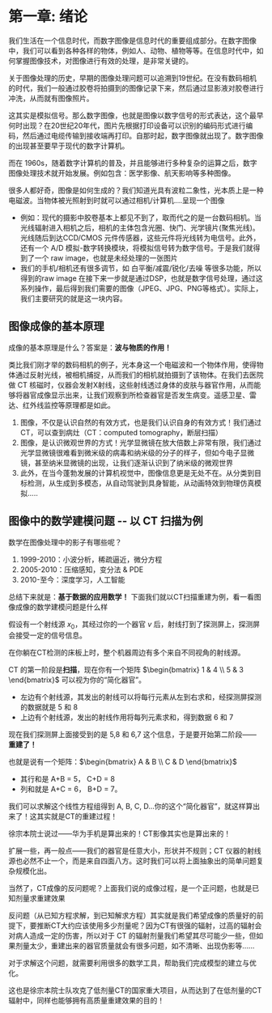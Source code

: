 # 第一章: 绪论

我们生活在一个信息时代，而数字图像是信息时代的重要组成部分。在数字图像中，我们可以看到各种各样的物体，例如人、动物、植物等等。在信息时代中，如何掌握图像技术，对图像进行有效的处理，是非常关键的。

关于图像处理的历史，早期的图像处理问题可以追溯到19世纪。在没有数码相机的时代，我们一般通过胶卷将拍摄到的图像记录下来，然后通过显影液对胶卷进行冲洗，从而就有图像照片。

这其实是模拟信号。那么数字图像，也就是图像以数字信号的形式表达，这个最早何时出现？在20世纪20年代，图片先根据打印设备可以识别的编码形式进行编码，然后通过电缆传输到接收端再打印。自那时起，数字图像就出现了。数字图像的出现甚至要早于现代的数字计算机。

而在 1960s，随着数字计算机的普及，并且能够进行多种复杂的运算之后，数字图像处理技术就开始发展。例如包含：医学影像、航天影响等多种图像。

很多人都好奇，图像是如何生成的？我们知道光具有波粒二象性，光本质上是一种电磁波。当物体被光照射到时就可以通过相机/计算机....呈现一个图像

- 例如：现代的摄影中胶卷基本上都见不到了，取而代之的是一台数码相机。当光线辐射进入相机之后，相机的主体包含光圈、快门、光学镜片(聚焦光线)。光线随后到达CCD/CMOS 元件传感器，这些元件将光线转为电信号。此外，还有一个 A/D 模拟-数字转换模块，将模拟信号转为数字信号。于是我们就得到了一个 raw image，也就是未经处理的一张图片
- 我们的手机/相机还有很多调节，如 白平衡/减震/锐化/去噪 等很多功能，所以得到的raw image 在接下来一步就是通过DSP，也就是数字信号处理，通过这系列操作，最后得到我们需要的图像（JPEG、JPG、PNG等格式）。实际上，我们主要研究的就是这一块内容。

## 图像成像的基本原理

成像的基本原理是什么？答案是：**波与物质的作用！**

类比我们刚才举的数码相机的例子，光本身这一个电磁波和一个物体作用，使得物体通过反射光线，被相机捕捉，从而我们的相机就拍摄到了该物体。在我们去医院做 CT 核磁时，仪器会发射X射线，这些射线透过身体的皮肤与器官作用，从而能够将器官成像显示出来，让我们观察到所检查器官是否发生病变。遥感卫星、雷达、红外线监控等原理都是如此。

1. 图像，不仅是认识自然的有效方式，也是我们认识自身的有效方式！我们通过CT，可以查到病灶（CT：computed tomography，断层扫描）
2. 图像，是认识微观世界的方式！光学显微镜在放大倍数上非常有限，我们通过光学显微镜很难看到微米级的病毒和纳米级的分子的样子，但如今电子显微镜，甚至纳米显微镜的出现，让我们逐渐认识到了纳米级的微观世界
3. 此外，在当今蓬勃发展的计算机视觉中，图像信息更是无处不在。从分类到目标检测，从生成到多模态，从自动驾驶到具身智能，从动画特效到物理仿真模拟.....

## 图像中的数学建模问题 -- 以 CT 扫描为例

数学在图像处理中的影子有哪些呢？

1. 1999-2010：小波分析，稀疏逼近，微分方程
2. 2005-2010：压缩感知，变分法 & PDE
3. 2010-至今：深度学习，人工智能

总结下来就是：**基于数据的应用数学！** 下面我们就以CT扫描重建为例，看一看图像成像的数学建模问题是什么样

假设有一个射线源 $x_0$，其经过你的一个器官 $v$ 后，射线打到了探测屏上，探测屏会接受一定的信号信息。

在你躺在CT检测的床板上时，整个机器周边有多个来自不同视角的射线源。

CT 的第一阶段是**扫描**，现在你有一个矩阵 $\begin{bmatrix} 1 & 4 \\  5 &  3 \end{bmatrix}$ 可以视为你的“简化器官”。

- 左边有个射线源，其发出的射线可以将每行元素从左到右求和，经探测屏探测的数据就是 5 和 8
- 上边有个射线源，发出的射线作用将每列元素求和，得到数据 6 和 7

现在我们探测屏上面接受到的是 5,8 和 6,7 这个信息，于是要开始第二阶段——**重建了！**

也就是说有一个矩阵：$\begin{bmatrix} A & B \\ C & D \end{bmatrix}$

- 其行和是 A+B = 5， C+D = 8
- 列和就是 A+C = 6， B+D = 7。

我们可以求解这个线性方程组得到 A, B, C, D...你的这个“简化器官”，就这样算出来了！这其实就是CT的重建过程！

徐宗本院士说过——华为手机是算出来的！CT影像其实也是算出来的！

扩展一些，再一般点——我们的器官是任意大小，形状并不规则；CT 仪器的射线源也必然不止一个，而是来自四面八方。这时我们可以将上面抽象出的简单问题复杂规模化出。

当然了，CT成像的反问题呢？上面我们说的成像过程，是一个正问题，也就是已知剂量求重建效果

反问题（从已知方程求解，到已知解求方程）其实就是我们希望成像的质量好的前提下，要推断CT大约应该使用多少剂量呢？因为CT有很强的辐射，过高的辐射会对病人造成一定的伤害，所以对于 CT 的辐射剂量我们希望其尽可能少一些，但如果剂量太少，重建出来的器官质量就会有很多问题，如不清晰、出现伪影等......

对于求解这个问题，就需要利用很多的数学工具，帮助我们完成模型的建立与优化。

这也是徐宗本院士队攻克了低剂量CT的国家重大项目，从而达到了在低剂量的CT辐射中，同样也能够拥有高质量重建效果的目的！
